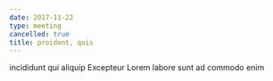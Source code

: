 ```yaml
---
date: 2017-11-22
type: meeting
cancelled: true
title: proident, quis
---
```

incididunt qui aliquip Excepteur Lorem labore sunt ad commodo enim